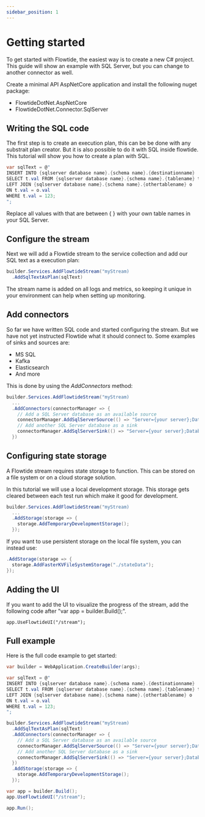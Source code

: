 ```yaml
---
sidebar_position: 1
---
```


# Getting started

To get started with Flowtide, the easiest way is to create a new C# project. This guide will show an example with SQL Server, but you can change
to another connector as well.

Create a minimal API AspNetCore application and install the following nuget package:

* FlowtideDotNet.AspNetCore
* FlowtideDotNet.Connector.SqlServer

## Writing the SQL code

The first step is to create an execution plan, this can be be done with any substrait plan creator.
But it is also possible to do it with SQL inside flowtide. This tutorial will show you how to create a plan with SQL.

```csharp
var sqlText = @"
INSERT INTO {sqlserver database name}.{schema name}.{destinationname}
SELECT t.val FROM {sqlserver database name}.{schema name}.{tablename} t
LEFT JOIN {sqlserver database name}.{schema name}.{othertablename} o
ON t.val = o.val
WHERE t.val = 123;
";
```

Replace all values with that are between \{ \} with your own table names in your SQL Server.

## Configure the stream

Next we will add a Flowtide stream to the service collection and add our SQL text as a execution plan:

```csharp
builder.Services.AddFlowtideStream("myStream)
  .AddSqlTextAsPlan(sqlText)
```

The stream name is added on all logs and metrics, so keeping it unique in your environment can help when setting up monitoring.

## Add connectors

So far we have written SQL code and started configuring the stream. But we have not yet instructed Flowtide what it should connect to.
Some examples of sinks and sources are:

* MS SQL
* Kafka
* Elasticsearch
* And more

This is done by using the *AddConnectors* method:

```csharp
builder.Services.AddFlowtideStream("myStream)
  ...
  .AddConnectors(connectorManager => {
    // Add a SQL Server database as an available source
    connectorManager.AddSqlServerSource(() => "Server={your server};Database={your database};Trusted_Connection=True;");
    // Add another SQL Server database as a sink
    connectorManager.AddSqlServerSink(() => "Server={your server};Database={your database};Trusted_Connection=True;");
  })
```

## Configuring state storage

A Flowtide stream requires state storage to function. This can be stored on a file system or on a cloud storage solution.

In this tutorial we will use a local development storage. This storage gets cleared between each test run which make it good for development.

```csharp
builder.Services.AddFlowtideStream("myStream)
  ...
  .AddStorage(storage => {
    storage.AddTemporaryDevelopmentStorage();
  });
```

If you want to use persistent storage on the local file system, you can instead use:

```csharp
.AddStorage(storage => {
  storage.AddFasterKVFileSystemStorage("./stateData");
});
```

## Adding the UI

If you want to add the UI to visualize the progress of the stream, add the following code after "var app = builder.Build();".

```
app.UseFlowtideUI("/stream");
```

## Full example

Here is the full code example to get started:

```csharp
var builder = WebApplication.CreateBuilder(args);

var sqlText = @"
INSERT INTO {sqlserver database name}.{schema name}.{destinationname}
SELECT t.val FROM {sqlserver database name}.{schema name}.{tablename} t
LEFT JOIN {sqlserver database name}.{schema name}.{othertablename} o
ON t.val = o.val
WHERE t.val = 123;
";

builder.Services.AddFlowtideStream("myStream)
  .AddSqlTextAsPlan(sqlText)
  .AddConnectors(connectorManager => {
    // Add a SQL Server database as an available source
    connectorManager.AddSqlServerSource(() => "Server={your server};Database={your database};Trusted_Connection=True;");
    // Add another SQL Server database as a sink
    connectorManager.AddSqlServerSink(() => "Server={your server};Database={your database};Trusted_Connection=True;");
  })
  .AddStorage(storage => {
    storage.AddTemporaryDevelopmentStorage();
  });

var app = builder.Build();
app.UseFlowtideUI("/stream");

app.Run();
```